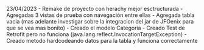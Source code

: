 23/04/2023
    - Remake de proyecto con herachy mejor esctructurada
    - Agregadas 3 vistas de prueba con navegación entre ellas
    - Agregada tabla vacia
    (mas adelante investigar sobre la integracion del jar de JFOenix para que se vea mas bonito)
    - Creado el modelo Categoria
    - Creado Test de Retrofit pero no funciona (java.lang.reflect.InvocationTargetException)
    - Creado metodo hardcodeando datos para la tabla y funciona correctamente
